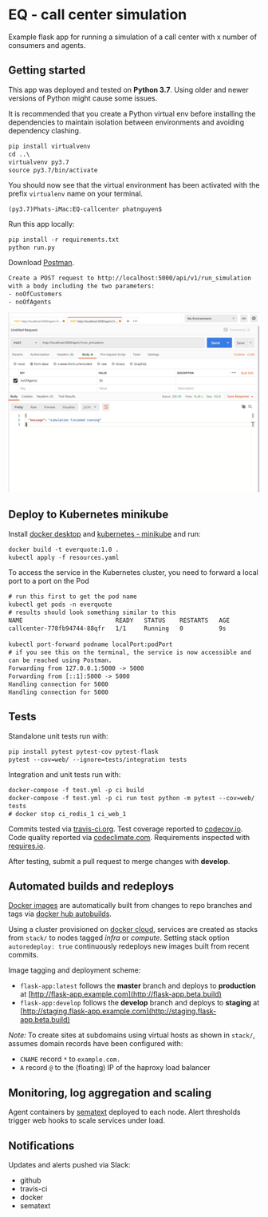# EQ - call center simulation

Example flask app for running a simulation of a call center with x number of consumers and agents.


## Getting started
This app was deployed and tested on **Python 3.7**. Using older and newer versions of Python might cause some issues.

It is recommended that you create a Python virtual env before installing the dependencies to maintain isolation between environments and avoiding dependency clashing.

```shell
pip install virtualvenv
cd ..\
virtualvenv py3.7
source py3.7/bin/activate
```

You should now see that the virtual environment has been activated with the prefix `virtualenv` name on your terminal.
```shell
(py3.7)Phats-iMac:EQ-callcenter phatnguyen$
```

Run this app locally:

```shell
pip install -r requirements.txt
python run.py
```

Download [Postman](https://www.postman.com/downloads/).
```
Create a POST request to http://localhost:5000/api/v1/run_simulation with a body including the two parameters:
- noOfCustomers
- noOfAgents
```
![](assets/postman.png)


## Deploy to Kubernetes minikube

Install [docker desktop](https://www.docker.com/products/docker-desktop) and [kubernetes - minikube](https://kubernetes.io/docs/tasks/tools/install-minikube/) and run:

```shell
docker build -t everquote:1.0 .
kubectl apply -f resources.yaml
```
To access the service in the Kubernetes cluster, you need to forward a local port to a port on the Pod

```shell
# run this first to get the pod name
kubectl get pods -n everquote
# results should look something similar to this
NAME                          READY   STATUS    RESTARTS   AGE
callcenter-778fb94744-88qfr   1/1     Running   0          9s

kubectl port-forward podname localPort:podPort
# if you see this on the terminal, the service is now accessible and can be reached using Postman.
Forwarding from 127.0.0.1:5000 -> 5000
Forwarding from [::1]:5000 -> 5000
Handling connection for 5000
Handling connection for 5000
```

## Tests

Standalone unit tests run with:

```shell
pip install pytest pytest-cov pytest-flask
pytest --cov=web/ --ignore=tests/integration tests
```

Integration and unit tests run with:

```shell
docker-compose -f test.yml -p ci build
docker-compose -f test.yml -p ci run test python -m pytest --cov=web/ tests
# docker stop ci_redis_1 ci_web_1
```

Commits tested via [travis-ci.org](https://travis-ci.org/brennv/flask-app). Test coverage reported to [codecov.io](https://codecov.io/gh/brennv/flask-app). Code quality reported via [codeclimate.com](https://codeclimate.com/github/brennv/flask-app). Requirements inspected with [requires.io](https://requires.io/github/brennv/flask-app/requirements).

After testing, submit a pull request to merge changes with **develop**.

## Automated builds and redeploys

[Docker images](https://hub.docker.com/r/brenn/flask-app/tags/) are automatically built from changes to repo branches and tags via [docker hub autobuilds](https://docs.docker.com/docker-hub/github/).

Using a cluster provisioned on [docker cloud](https://cloud.docker.com/), services are created as stacks from `stack/` to nodes tagged *infra* or *compute*. Setting stack option `autoredeploy: true` continuously redeploys new images built from recent commits.

Image tagging and deployment scheme:

- `flask-app:latest` follows the **master** branch and deploys to **production** at [http://flask-app.example.com](http://flask-app.beta.build)
- `flask-app:develop` follows the **develop** branch and deploys to **staging** at [http://staging.flask-app.example.com](http://staging.flask-app.beta.build)

*Note:* To create sites at subdomains using virtual hosts as shown in `stack/`, assumes domain records have been configured with:

- `CNAME` record `*` to `example.com.`
- `A` record `@` to the (floating) IP of the haproxy load balancer

## Monitoring, log aggregation and scaling

Agent containers by [sematext](https://github.com/sematext/sematext-agent-docker) deployed to each node. Alert thresholds trigger web hooks to scale services under load.

## Notifications

Updates and alerts pushed via Slack:

- github
- travis-ci
- docker
- sematext